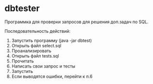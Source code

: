 # dbtester

Программка для проверки запросов для решения доп.задач по SQL. 

Последовательность действий:

1) Запустить программу (java -jar dbtest)
2) Открыть файл select.sql
3) Проанализировать
4) Открыть файл tests.sql
5) Прочитать
6) Написать свои запрос и тесты
7) Запустить
8) Если выводятся ошибки, перейти к п.6
